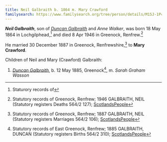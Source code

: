 ```yaml
---
title: Neil Galbraith b. 1864 m. Mary Crawford
familysearch: https://www.familysearch.org/tree/person/details/M15J-1P4
---
```

***Neil Galbraith***, son of *[Duncan Galbraith](galbraith-duncan-1832-walker.md)* and *Anne Walker*, was born 18 May 1864 in Lochgilphead,[^birth] and died 8 Apr 1946
in Greenock, Renfrew.[^death]

He married 30 December 1887 in Greenock, Renfrewshire,[^marriage] to **Mary Crawford**.

Children of Neil and Mary (Crawford) Galbraith:

1. *[Duncan Galbraith](galbraith-duncan-1885-wasson.md)*, b. 12 May 1885, Greenock[^duncan-birth], m. *Sarah Graham Wasson*

[^birth]: Staturory records of 

[^death]: Statutory records of Greenock, Renfrew; 1946 GALBRAITH, NEIL (Statutory registers Deaths 564/2 127); [ScotlandsPeople](https://www.scotlandspeople.gov.uk/view-image/nrs_stat_deaths/9912617)

[^marriage]: Statutory records of Greenock, Renfrew; 1887 GALBRAITH, NEIL (Statutory registers Marriages 564/2 106); [ScotlandsPeople](https://www.scotlandspeople.gov.uk/view-image/nrs_stat_marriages/1066312)

[^duncan-birth]: Statutory records of East Greenock, Renfrew; 1885 GALBRAITH, DUNCAN (Statutory registers Births 564/2 310); [ScotlandsPeople](https://www.scotlandspeople.gov.uk/view-image/nrs_stat_births/42462021)
